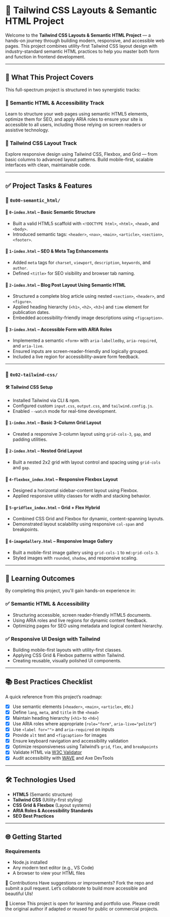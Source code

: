 # 📐 Tailwind CSS Layouts & Semantic HTML Project

Welcome to the **Tailwind CSS Layouts & Semantic HTML Project** — a hands-on journey through building modern, responsive, and accessible web pages. This project combines utility-first Tailwind CSS layout design with industry-standard semantic HTML practices to help you master both form and function in frontend development.

---

## 🚀 What This Project Covers

This full-spectrum project is structured in two synergistic tracks:

### 🧱 Semantic HTML & Accessibility Track
Learn to structure your web pages using semantic HTML5 elements, optimize them for SEO, and apply ARIA roles to ensure your site is accessible to all users, including those relying on screen readers or assistive technology.

### 🎨 Tailwind CSS Layout Track
Explore responsive design using Tailwind CSS, Flexbox, and Grid — from basic columns to advanced layout patterns. Build mobile-first, scalable interfaces with clean, maintainable code.

---

## ✅ Project Tasks & Features

### 📂 `0x00-semantic_html/`

#### 📄 `0-index.html` – Basic Semantic Structure
- Built a valid HTML5 scaffold with `<!DOCTYPE html>`, `<html>`, `<head>`, and `<body>`.
- Introduced semantic tags: `<header>`, `<nav>`, `<main>`, `<article>`, `<section>`, `<footer>`.

#### 📄 `1-index.html` – SEO & Meta Tag Enhancements
- Added `meta` tags for `charset`, `viewport`, `description`, `keywords`, and `author`.
- Defined `<title>` for SEO visibility and browser tab naming.

#### 📄 `2-index.html` – Blog Post Layout Using Semantic HTML
- Structured a complete blog article using nested `<section>`, `<header>`, and `<figure>`.
- Applied heading hierarchy (`<h1>`, `<h2>`, `<h3>`) and `time` element for publication dates.
- Embedded accessibility-friendly image descriptions using `<figcaption>`.

#### 📄 `3-index.html` – Accessible Form with ARIA Roles
- Implemented a semantic `<form>` with `aria-labelledby`, `aria-required`, and `aria-live`.
- Ensured inputs are screen-reader-friendly and logically grouped.
- Included a live region for accessibility-aware form feedback.

---

### 📂 `0x02-tailwind-css/`

#### 🛠️ Tailwind CSS Setup
- Installed Tailwind via CLI & npm.
- Configured custom `input.css`, `output.css`, and `tailwind.config.js`.
- Enabled `--watch` mode for real-time development.

#### 📄 `1-index.html` – Basic 3-Column Grid Layout
- Created a responsive 3-column layout using `grid-cols-3`, `gap`, and padding utilities.

#### 📄 `2-index.html` – Nested Grid Layout
- Built a nested 2x2 grid with layout control and spacing using `grid-cols` and `gap`.

#### 📄 `4-flexbox_index.html` – Responsive Flexbox Layout
- Designed a horizontal sidebar-content layout using Flexbox.
- Applied responsive utility classes for width and stacking behavior.

#### 📄 `5-gridflex_index.html` – Grid + Flex Hybrid
- Combined CSS Grid and Flexbox for dynamic, content-spanning layouts.
- Demonstrated layout scalability using responsive `col-span` and breakpoints.

#### 📄 `6-imageGallery.html` – Responsive Image Gallery
- Built a mobile-first image gallery using `grid-cols-1` to `md:grid-cols-3`.
- Styled images with `rounded`, `shadow`, and responsive scaling.

---

## 🧠 Learning Outcomes

By completing this project, you'll gain hands-on experience in:

### ✅ Semantic HTML & Accessibility
- Structuring accessible, screen reader-friendly HTML5 documents.
- Using ARIA roles and live regions for dynamic content feedback.
- Optimizing pages for SEO using metadata and logical content hierarchy.

### ✅ Responsive UI Design with Tailwind
- Building mobile-first layouts with utility-first classes.
- Applying CSS Grid & Flexbox patterns within Tailwind.
- Creating reusable, visually polished UI components.

---

## 📚 Best Practices Checklist

A quick reference from this project’s roadmap:

- [x] Use semantic elements (`<header>`, `<main>`, `<article>`, etc.)
- [x] Define `lang`, `meta`, and `title` in the `<head>`
- [x] Maintain heading hierarchy (`<h1>` to `<h6>`)
- [x] Use ARIA roles where appropriate (`role="form"`, `aria-live="polite"`)
- [x] Use `<label for="">` and `aria-required` on inputs
- [x] Provide `alt` text and `<figcaption>` for images
- [x] Ensure keyboard navigation and accessibility validation
- [x] Optimize responsiveness using Tailwind’s `grid`, `flex`, and `breakpoints`
- [x] Validate HTML via [W3C Validator](https://validator.w3.org/)
- [x] Audit accessibility with [WAVE](https://wave.webaim.org/) and Axe DevTools

---

## 🛠 Technologies Used

- **HTML5** (Semantic structure)
- **Tailwind CSS** (Utility-first styling)
- **CSS Grid & Flexbox** (Layout systems)
- **ARIA Roles & Accessibility Standards**
- **SEO Best Practices**

---

## 🌐 Getting Started

### Requirements
- Node.js installed
- Any modern text editor (e.g., VS Code)
- A browser to view your HTML files


🤝 Contributions
Have suggestions or improvements? Fork the repo and submit a pull request. Let’s collaborate to build more accessible and beautiful UIs!

📄 License
This project is open for learning and portfolio use. Please credit the original author if adapted or reused for public or commercial projects.

